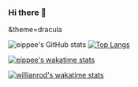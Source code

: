 ### Hi there 👋

<!--
**eippee/eippee** is a ✨ _special_ ✨ repository because its `README.md` (this file) appears on your GitHub profile.

Here are some ideas to get you started:

- 🔭 I’m currently working on ...
- 🌱 I’m currently learning ...
- 👯 I’m looking to collaborate on ...
- 🤔 I’m looking for help with ...
- 💬 Ask me about ...
- 📫 How to reach me: ...
- 😄 Pronouns: ...
- ⚡ Fun fact: ...
-->

&theme=dracula

![eippee's GitHub stats](https://github-readme-stats.vercel.app/api?username=eippee&count_private=true&hide=contribs,prs&show_icons=true&line_height=30&theme=dracula)
[![Top Langs](https://github-readme-stats.vercel.app/api/top-langs/?username=eippee&layout=compact&theme=dracula)](https://github.com/anuraghazra/github-readme-stats)


[![eippee's wakatime stats](https://github-readme-stats.vercel.app/api/wakatime?username=eippee)](https://github.com/anuraghazra/github-readme-stats)

[![willianrod's wakatime stats](https://github-readme-stats.vercel.app/api/wakatime?username=willianrod)](https://github.com/anuraghazra/github-readme-stats)






